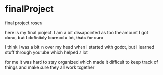 # finalProject
final  project  rosen

here is my final project. I am a bit dissapointed as too the amount I got done, but I definitely learned a lot, thats for sure

I think i was a bit in over my head when i started with godot, but i learned stuff through  youtube which helped a lot

for me it was hard to stay organized  which made it difficult to keep track of things and make sure they all work together
